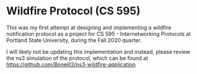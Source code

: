 # Wildfire Protocol (CS 595)

This was my first attempt at designing and implementing a wildfire 
notification protocol as a project for CS 595 - Internetworking Protocols
at Portland State University, during the Fall 2020 quarter.

I will likely not be updating this implementation and instead, 
please review the ns3 simulation of the protocol, which can 
be found at https://github.com/Boneill3/ns3-wildfire-application